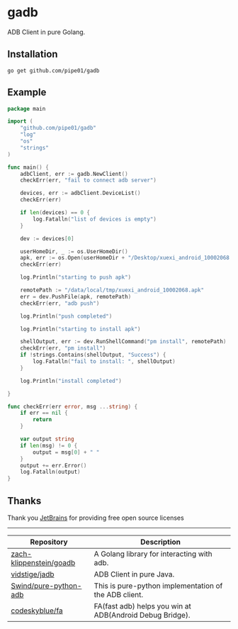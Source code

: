 # gadb
ADB Client in pure Golang.

## Installation
```shell script
go get github.com/pipe01/gadb
```

## Example
```go
package main

import (
	"github.com/pipe01/gadb"
	"log"
	"os"
	"strings"
)

func main() {
	adbClient, err := gadb.NewClient()
	checkErr(err, "fail to connect adb server")

	devices, err := adbClient.DeviceList()
	checkErr(err)

	if len(devices) == 0 {
		log.Fatalln("list of devices is empty")
	}

	dev := devices[0]

	userHomeDir, _ := os.UserHomeDir()
	apk, err := os.Open(userHomeDir + "/Desktop/xuexi_android_10002068.apk")
	checkErr(err)

	log.Println("starting to push apk")

	remotePath := "/data/local/tmp/xuexi_android_10002068.apk"
	err = dev.PushFile(apk, remotePath)
	checkErr(err, "adb push")

	log.Println("push completed")

	log.Println("starting to install apk")

	shellOutput, err := dev.RunShellCommand("pm install", remotePath)
	checkErr(err, "pm install")
	if !strings.Contains(shellOutput, "Success") {
		log.Fatalln("fail to install: ", shellOutput)
	}

	log.Println("install completed")

}

func checkErr(err error, msg ...string) {
	if err == nil {
		return
	}

	var output string
	if len(msg) != 0 {
		output = msg[0] + " "
	}
	output += err.Error()
	log.Fatalln(output)
}

```

## Thanks

Thank you [JetBrains](https://www.jetbrains.com/?from=gwda) for providing free open source licenses

---

Repository|Description
---|---
[zach-klippenstein/goadb](https://github.com/zach-klippenstein/goadb)|A Golang library for interacting with adb.
[vidstige/jadb](https://github.com/vidstige/jadb)|ADB Client in pure Java.
[Swind/pure-python-adb](https://github.com/Swind/pure-python-adb)|This is pure-python implementation of the ADB client.
[codeskyblue/fa](https://github.com/codeskyblue/fa)|FA(fast adb) helps you win at ADB(Android Debug Bridge).
